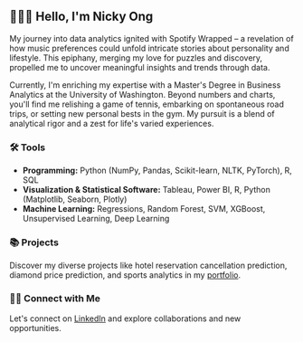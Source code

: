 ## 🙋🏻‍♂️ Hello, I'm Nicky Ong

My journey into data analytics ignited with Spotify Wrapped – a revelation of how music preferences could unfold intricate stories about personality and lifestyle. This epiphany, merging my love for puzzles and discovery, propelled me to uncover meaningful insights and trends through data.

Currently, I'm enriching my expertise with a Master's Degree in Business Analytics at the University of Washington. Beyond numbers and charts, you'll find me relishing a game of tennis, embarking on spontaneous road trips, or setting new personal bests in the gym. My pursuit is a blend of analytical rigor and a zest for life's varied experiences.

### 🛠️ Tools

- **Programming:** Python (NumPy, Pandas, Scikit-learn, NLTK, PyTorch), R, SQL
- **Visualization & Statistical Software:** Tableau, Power BI, R, Python (Matplotlib, Seaborn, Plotly)
- **Machine Learning:** Regressions, Random Forest, SVM, XGBoost, Unsupervised Learning, Deep Learning

### 📚 Projects

Discover my diverse projects like hotel reservation cancellation prediction, diamond price prediction, and sports analytics in my [portfolio](Your-Portfolio-Link).

### 👋🏻 Connect with Me

Let's connect on [LinkedIn](https://www.linkedin.com/in/nicky-ong/) and explore collaborations and new opportunities.


